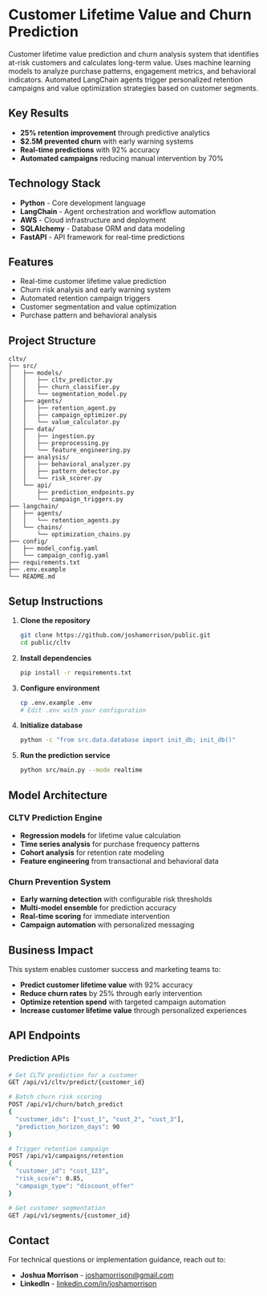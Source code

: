 # Customer Lifetime Value and Churn Prediction

Customer lifetime value prediction and churn analysis system that identifies at-risk customers and calculates long-term value. Uses machine learning models to analyze purchase patterns, engagement metrics, and behavioral indicators. Automated LangChain agents trigger personalized retention campaigns and value optimization strategies based on customer segments.

## Key Results
- **25% retention improvement** through predictive analytics
- **$2.5M prevented churn** with early warning systems
- **Real-time predictions** with 92% accuracy
- **Automated campaigns** reducing manual intervention by 70%

## Technology Stack
- **Python** - Core development language
- **LangChain** - Agent orchestration and workflow automation
- **AWS** - Cloud infrastructure and deployment
- **SQLAlchemy** - Database ORM and data modeling
- **FastAPI** - API framework for real-time predictions

## Features
- Real-time customer lifetime value prediction
- Churn risk analysis and early warning system
- Automated retention campaign triggers
- Customer segmentation and value optimization
- Purchase pattern and behavioral analysis

## Project Structure
```
cltv/
├── src/
│   ├── models/
│   │   ├── cltv_predictor.py
│   │   ├── churn_classifier.py
│   │   └── segmentation_model.py
│   ├── agents/
│   │   ├── retention_agent.py
│   │   ├── campaign_optimizer.py
│   │   └── value_calculator.py
│   ├── data/
│   │   ├── ingestion.py
│   │   ├── preprocessing.py
│   │   └── feature_engineering.py
│   ├── analysis/
│   │   ├── behavioral_analyzer.py
│   │   ├── pattern_detector.py
│   │   └── risk_scorer.py
│   └── api/
│       ├── prediction_endpoints.py
│       └── campaign_triggers.py
├── langchain/
│   ├── agents/
│   │   └── retention_agents.py
│   └── chains/
│       └── optimization_chains.py
├── config/
│   ├── model_config.yaml
│   └── campaign_config.yaml
├── requirements.txt
├── .env.example
└── README.md
```

## Setup Instructions

1. **Clone the repository**
   ```bash
   git clone https://github.com/joshamorrison/public.git
   cd public/cltv
   ```

2. **Install dependencies**
   ```bash
   pip install -r requirements.txt
   ```

3. **Configure environment**
   ```bash
   cp .env.example .env
   # Edit .env with your configuration
   ```

4. **Initialize database**
   ```bash
   python -c "from src.data.database import init_db; init_db()"
   ```

5. **Run the prediction service**
   ```bash
   python src/main.py --mode realtime
   ```

## Model Architecture

### CLTV Prediction Engine
- **Regression models** for lifetime value calculation
- **Time series analysis** for purchase frequency patterns
- **Cohort analysis** for retention rate modeling
- **Feature engineering** from transactional and behavioral data

### Churn Prevention System
- **Early warning detection** with configurable risk thresholds
- **Multi-model ensemble** for prediction accuracy
- **Real-time scoring** for immediate intervention
- **Campaign automation** with personalized messaging

## Business Impact

This system enables customer success and marketing teams to:
- **Predict customer lifetime value** with 92% accuracy
- **Reduce churn rates** by 25% through early intervention
- **Optimize retention spend** with targeted campaign automation
- **Increase customer lifetime value** through personalized experiences

## API Endpoints

### Prediction APIs
```bash
# Get CLTV prediction for a customer
GET /api/v1/cltv/predict/{customer_id}

# Batch churn risk scoring
POST /api/v1/churn/batch_predict
{
  "customer_ids": ["cust_1", "cust_2", "cust_3"],
  "prediction_horizon_days": 90
}

# Trigger retention campaign
POST /api/v1/campaigns/retention
{
  "customer_id": "cust_123",
  "risk_score": 0.85,
  "campaign_type": "discount_offer"
}

# Get customer segmentation
GET /api/v1/segments/{customer_id}
```

## Contact

For technical questions or implementation guidance, reach out to:
- **Joshua Morrison** - [joshamorrison@gmail.com](mailto:joshamorrison@gmail.com)
- **LinkedIn** - [linkedin.com/in/joshamorrison](https://www.linkedin.com/in/joshamorrison)